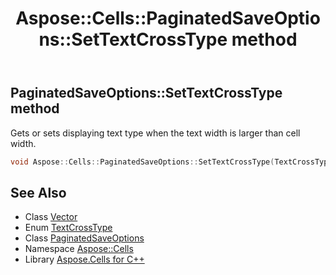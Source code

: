 ﻿---
title: Aspose::Cells::PaginatedSaveOptions::SetTextCrossType method
linktitle: SetTextCrossType
second_title: Aspose.Cells for C++ API Reference
description: 'Aspose::Cells::PaginatedSaveOptions::SetTextCrossType method. Gets or sets displaying text type when the text width is larger than cell width in C++.'
type: docs
weight: 3300
url: /cpp/aspose.cells/paginatedsaveoptions/settextcrosstype/
---
## PaginatedSaveOptions::SetTextCrossType method


Gets or sets displaying text type when the text width is larger than cell width.

```cpp
void Aspose::Cells::PaginatedSaveOptions::SetTextCrossType(TextCrossType value)
```

## See Also

* Class [Vector](../../vector/)
* Enum [TextCrossType](../../textcrosstype/)
* Class [PaginatedSaveOptions](../)
* Namespace [Aspose::Cells](../../)
* Library [Aspose.Cells for C++](../../../)
